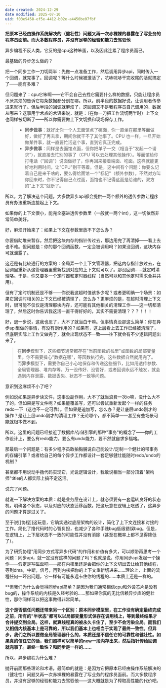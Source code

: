 ```yaml
---
date created: 2024-12-29
date modified: 2025-07-10
uid: f03e9458-ef5e-4412-b02e-a4450be07fbf
---
```

**把原本已经由操作系统解决的（健壮性）问题又再一次赤裸裸的暴露在了写业务的程序员面前。而大多数程序员，并没有足够的经验和能力去驾驭他**

异步编程不反人类，它反的是cpu这种笨蛋，以及因此连累了程序员而已。

最基础的异步怎么做的？

把一个同步工作一刀切两半：先做一点准备工作，然后调用异步api，同时传入一个回调，就完事了。回调呢？等什么时候被激活了，吭哧吭哧干完收尾的活就搞定了——能有多难？

但问题来了：cpu它笨啊——它不会自己去找它需要什么样的数据，只能让程序员不厌其烦的告诉它每条数据都分别在哪。所以，前半段的数据好说，让调用者传参进来就行了。但后半段的回调就麻烦了，这回调又不是我程序员自己调用的，数据从哪来？这事用学术点的术语来说，就是：（在你一刀把工作流切两半时）上下文也同样被切断了——所以你需要做上下文切换和现场保存工作。

> - **同步做事**：就好比你一个人去面馆点了碗面，你一直坐在那里等面做好，做好了再去拿，期间你就干不了其他事了。CPU 也一样，一旦开始做某件事，就一直要忙活这个事，直到它真正完成。
> - **异步做事**：同样是去面馆点面，但你把单子一交（相当于"发起一个请求"），就直接去忙别的事了（CPU 可以去处理其他操作）。等面馆给你打电话（"回调"）说面做好了，你再回来接着端面、吃面。这样就能更好地利用时间，让"CPU"别干等着。但是，这中间有个问题：你要么记着自己是来干啥的，要么得给面馆一个"标记"（额外参数），不然对方叫你回来时，你不记得自己点过面，面馆也不记得这面是给谁的，双方的"上下文"就断了。

所以，为了解决这个问题，大多数异步api都会提供一两个额外的透传参数让程序员有办法重新连接起上下文。

如果你的上下文很小，能完全塞进透传参数里（一般就一两个int），这一切依然非常简单美好。

好，麻烦开始来了：如果上下文在参数里放不下怎么办？

你要借助堆来暂存。然后把这块内存的指针传过去，那边用完了再清掉——看上去也不难。但问题是：你的那个回调函数，一定会被调用吗？如果没回调，这块内存可就泄露了。

这还是有比较通行的方案的：全局弄一个上下文管理器，把这内存指针放过去，在回调里重新从这管理器里重新找到对应的上下文就可以了。那没回调……就定时清理咯。于是，你又要多一个定时器和定时器线程（当然可以和其他定时需求合并共用）。

但有了定时机制还是不够——你说我这超时值该多少呢？或者更明确一个场景：如果它回调时相关的上下文已经被清理了，怎么办？更麻烦的是，在超时清理上下文时，很可能不仅仅是清理那块内存，还可能有其他相关的清理工作——这一切都清理了，然后这时你告诉我这活一直干得好好的，其实不需要清理？？？！！！

好，退一步说，这我也忍了，大不了就当白干嘛。但事情真没那这么简单：你在异步api里做的事情，有没有副作用的？如果有，这上层看上去工作已经被清理了，但底层实际上工作又做完了，就会出现状态不一致——往下就会有不少逻辑问题出来了。

> 在**同步**模型下，这些细节通常都存在"当前函数的栈里"或函数的局部变量里。你不需要操心"数据在哪"，等函数执行完，这些数据自然就用完了。
> 而**异步**模型下，需要你自己小心地保存和传递这些细节，比如用透传参数、全局管理器、堆内存等。万一没传好、没管好，或者回调永远不触发，就会遇到内存泄露、数据丢失、状态不一致等问题。

意识到这麻烦不小了吧？

例如说如果是异步读文件，这事没副作用，大不了就当浪费一次io嘛，没什么大不了的。但如果是写文件呢？如果能覆盖写，还可以尝试重新发起个一样的任务redo一下（这也不一定可靠）。但如果是追加写，怎么办？是让底层undo刚才的操作？是让上层undo刚才的清理工作？无论哪个，都不简单——甚至有些场景可能就根本做不到。

所以，这里的问题已经接近了数据库/存储引擎的那种"事务"的概念了——你的工作设计上，要么有redo能力，要么有undo能力，要不然就自求多福咯。

那最后一个问题是：有多少程序员敢拍胸脯说自己能设计/定制一个健壮的带事务的存储引擎？或者给自己的每个异步工作都设计一套足够健壮能随时redo/undo的机制？

甚至都不用说动手撸代码实现它，光说逻辑设计，我敢说相当一部分顶着"架构师"title的人都实际上搞不定这活。

说完了问题。

就说一下解决方案的本质：就是业务层在设计上，就必须要有一套运转良好的状态机，明确各个状态，以及对应的状态迁移函数。把这玩意在逻辑上吃透了，这异步的问题才算是过关了。

至于说[[协程]]这玩意，它确实通过底层架构的设计，简化了上下文连接和对接的工作。简化了撸代码时的心智负担，也减少了各种手贱bug低级错误bug。但是，在逻辑上，上下层状态不一致的可能性并没有消除（甚至在概率上都不见得降低了）。

为了研究协程"用同步方式写异步代码"的作用和价值有多大，可以顺带再思考一个问题：同步api，就一定没有这样的问题了吗？也就是说，你用同步api发起一个操作——假定是写磁盘吧——那在内核里还是会把你的上下文切出去让给其他线程，等到dma，中断，信号，再到内核把你的上下文重新切进来……理论上，上面的流程任何一环出问题，它一样有可能永远卡住你的线程的……本质上还是一样的。

**但我们为什么会觉得同步api简单？是因为我们通常相信cpu和外设芯片是没有bug的，操作系统的内核是久经考验的……那如果你真的无比信赖异步库的健壮性，那你同样可以把这事做得非常简单。

**这个是否信任问题还带来另一个区别：原本同步模型里，在工作没有确定最终完成之前，所有的"半状态"都可以以局部变量形式保存在调用栈上，等到最终结果才合并提交到全局。这样，就算线程真的被永久卡住了，至少不会污染全局。而我们又相信内核基本上是可靠的，所以我们基本上也相当于实现了最终一致性。但异步，我们之所以要做全局管理器什么的，本质还是不信任它的可靠性和健壮性。如果真的信任它的话，我们照样可以简单的new一段内存出来，然后指针传给回调就完事了。最终一致性？和同步是一样的……**

所以，异步编程为什么难？

抛开前面那些理论和术语，最简单的就是：是因为它把原本已经由操作系统解决的（健壮性）问题又再一次赤裸裸的暴露在了写业务的程序员面前。而大多数程序员，并没有足够的经验和能力去驾驭他——这大概就是为了榨取高性能的代价吧。

